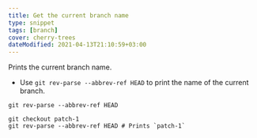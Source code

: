 ```yaml
---
title: Get the current branch name
type: snippet
tags: [branch]
cover: cherry-trees
dateModified: 2021-04-13T21:10:59+03:00
---
```


Prints the current branch name.

- Use `git rev-parse --abbrev-ref HEAD` to print the name of the current branch.

```shell
git rev-parse --abbrev-ref HEAD
```

```shell
git checkout patch-1
git rev-parse --abbrev-ref HEAD # Prints `patch-1`
```

